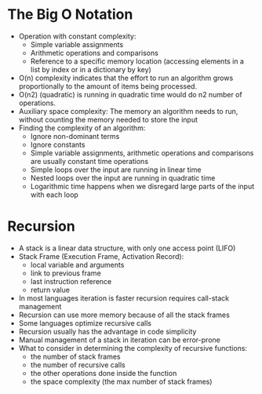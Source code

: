 # The Big O Notation
- Operation with constant complexity:
    - Simple variable assignments
    - Arithmetic operations and comparisons
    - Reference to a specific memory location (accessing elements in a list by index or in a dictionary by key)
- O(n) complexity indicates that the effort to run an algorithm grows proportionally to the amount of items being processed.
- O(n2) (quadratic) is running in quadratic time would do n2 number of operations.
- Auxiliary space complexity: The memory an algorithm needs to run, without counting the memory needed to store the input
- Finding the complexity of an algorithm:
    - Ignore non-dominant terms
    - Ignore constants
    - Simple variable assignments, arithmetic operations and comparisons are usually constant time operations
    - Simple loops over the input are running in linear time
    - Nested loops over the input are running in quadratic time
    - Logarithmic time happens when we disregard large parts of the input with each loop

# Recursion
- A stack is a linear data structure, with only one access point (LIFO)
- Stack Frame (Execution Frame, Activation Record):
    - local variable and arguments
    - link to previous frame
    - last instruction reference
    - return value
- In most languages iteration is faster recursion requires call-stack management
- Recursion can use more memory because of all the stack frames
- Some languages optimize recursive calls
- Recursion usually has the advantage in code simplicity
- Manual management of a stack in iteration can be error-prone
- What to consider in determining the complexity of recursive functions:
    - the number of stack frames
    - the number of recursive calls
    - the other operations done inside the function
    - the space complexity (the max number of stack frames)